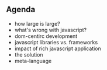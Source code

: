 ## Agenda
* how large is large?
* what's wrong with javascript?
* dom-centirc development
* javascript libraries vs. frameworks
* impact of rich javascript application
* the solution
* meta-language

